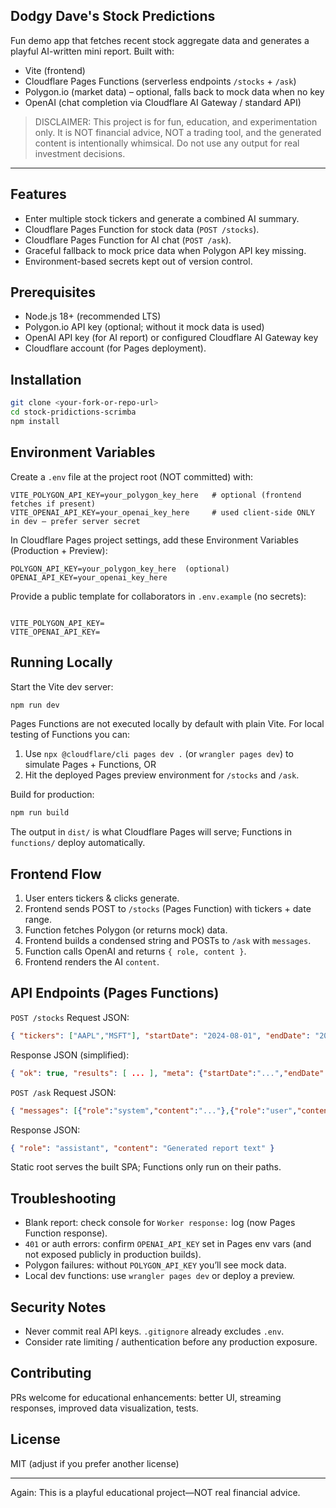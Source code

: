 ## Dodgy Dave's Stock Predictions

Fun demo app that fetches recent stock aggregate data and generates a playful AI-written mini report. Built with:

- Vite (frontend)
- Cloudflare Pages Functions (serverless endpoints `/stocks` + `/ask`)
- Polygon.io (market data) – optional, falls back to mock data when no key
- OpenAI (chat completion via Cloudflare AI Gateway / standard API)

> DISCLAIMER: This project is for fun, education, and experimentation only. It is NOT financial advice, NOT a trading tool, and the generated content is intentionally whimsical. Do not use any output for real investment decisions.

---

## Features
- Enter multiple stock tickers and generate a combined AI summary.
- Cloudflare Pages Function for stock data (`POST /stocks`).
- Cloudflare Pages Function for AI chat (`POST /ask`).
- Graceful fallback to mock price data when Polygon API key missing.
- Environment-based secrets kept out of version control.

## Prerequisites
- Node.js 18+ (recommended LTS)
- Polygon.io API key (optional; without it mock data is used)
- OpenAI API key (for AI report) or configured Cloudflare AI Gateway key
- Cloudflare account (for Pages deployment).

## Installation
```bash
git clone <your-fork-or-repo-url>
cd stock-pridictions-scrimba
npm install
```

## Environment Variables
Create a `.env` file at the project root (NOT committed) with:
```
VITE_POLYGON_API_KEY=your_polygon_key_here   # optional (frontend fetches if present)
VITE_OPENAI_API_KEY=your_openai_key_here     # used client-side ONLY in dev — prefer server secret
```
In Cloudflare Pages project settings, add these Environment Variables (Production + Preview):
```
POLYGON_API_KEY=your_polygon_key_here  (optional)
OPENAI_API_KEY=your_openai_key_here
```

Provide a public template for collaborators in `.env.example` (no secrets):
```

VITE_POLYGON_API_KEY=
VITE_OPENAI_API_KEY=
```

## Running Locally
Start the Vite dev server:
```bash
npm run dev
```
Pages Functions are not executed locally by default with plain Vite. For local testing of Functions you can:
1. Use `npx @cloudflare/cli pages dev .` (or `wrangler pages dev`) to simulate Pages + Functions, OR
2. Hit the deployed Pages preview environment for `/stocks` and `/ask`.

Build for production:
```bash
npm run build
```
The output in `dist/` is what Cloudflare Pages will serve; Functions in `functions/` deploy automatically.

## Frontend Flow
1. User enters tickers & clicks generate.
2. Frontend sends POST to `/stocks` (Pages Function) with tickers + date range.
3. Function fetches Polygon (or returns mock) data.
4. Frontend builds a condensed string and POSTs to `/ask` with `messages`.
5. Function calls OpenAI and returns `{ role, content }`.
6. Frontend renders the AI `content`.

## API Endpoints (Pages Functions)
`POST /stocks`
Request JSON:
```json
{ "tickers": ["AAPL","MSFT"], "startDate": "2024-08-01", "endDate": "2024-08-05" }
```
Response JSON (simplified):
```json
{ "ok": true, "results": [ ... ], "meta": {"startDate":"...","endDate":"..."}, "errors": [] }
```

`POST /ask`
Request JSON:
```json
{ "messages": [{"role":"system","content":"..."},{"role":"user","content":"..."}], "temperature": 0.9, "apiKey": "(optional overrides worker)" }
```
Response JSON:
```json
{ "role": "assistant", "content": "Generated report text" }
```

Static root serves the built SPA; Functions only run on their paths.

## Troubleshooting
- Blank report: check console for `Worker response:` log (now Pages Function response).
- `401` or auth errors: confirm `OPENAI_API_KEY` set in Pages env vars (and not exposed publicly in production builds).
- Polygon failures: without `POLYGON_API_KEY` you’ll see mock data.
- Local dev functions: use `wrangler pages dev` or deploy a preview.

## Security Notes
- Never commit real API keys. `.gitignore` already excludes `.env`.
- Consider rate limiting / authentication before any production exposure.

## Contributing
PRs welcome for educational enhancements: better UI, streaming responses, improved data visualization, tests.

## License
MIT (adjust if you prefer another license)

---
Again: This is a playful educational project—NOT real financial advice.
